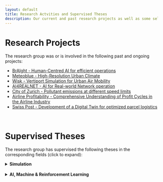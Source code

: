 ```yaml
---
layout: default
title: Research Actvities and Supervised Theses
description: Our current and past research projects as well as some selected supervised theses
---
```


# Research Projects

The research group was or is involved in the following past and ongoing projects:

- [BrAIght - Human-Centred AI for efficient operations](./projects/braight.md)
- [Meteoblue - High-Resolution Urban Climate ](./projects/urban-climate.md)
- [Wisk - Vertiport Simulation for Urban Air Mobility](./projects/vertiport-simulation.md)
- [AI4REALNET - AI for Real-world Network operation](./projects/ai4realnet.md)
- [City of Zurich - Pollutant emissions at different speed limits](./projects/stadtprojekt-zurich.md)
- [Airline Profitability - Comprehensive Understanding of Profit Cycles in the Airline Industry](./projects/airline-profit.md)
- [Swiss Post - Development of a Digital Twin for optimized parcel logistics](./projects/post-parcel-optimization.md)

<br>


# Supervised Theses

The research group has supervised the following theses in the corresponding fields (click to expand):

<details>
    <summary><b>Simulation</b></summary>
        <br>
        <table>
            <tr> 
                <td><b>When</b></td>
                <td><b>Level</b></td>
                <td><b>Type</b></td>
                <td><b>Title</b></td>
            </tr>
            <tr> 
                <td>Spring 2022</td>
                <td>MSc</td>
                <td>MT</td>
                <td>Test Test Test</td>
            </tr>
        </table>
        <br>
        <b>Types:</b>
        <ul>
            <li>PA: Bachelor project thesis</li>
            <li>BA: Bachelor thesis</li>
            <li>VT1: Master specialization project thesis 1</li>
            <li>VT2: Master specialization project thesis 2</li>
            <li>MT: Master thesis</li>
        </ul>
</details>

<br>

<details>
    <summary><b>AI, Machine & Reinforcement Learning</b></summary>
        <br>
        <table>
            <tr> 
                <td><b>When</b></td>
                <td><b>Level</b></td>
                <td><b>Type</b></td>
                <td><b>Title</b></td>
            </tr>
            <tr> 
                <td>Spring 2022</td>
                <td>MSc</td>
                <td>MT</td>
                <td>Test Test Test</td>
            </tr>
        </table>



</details>
